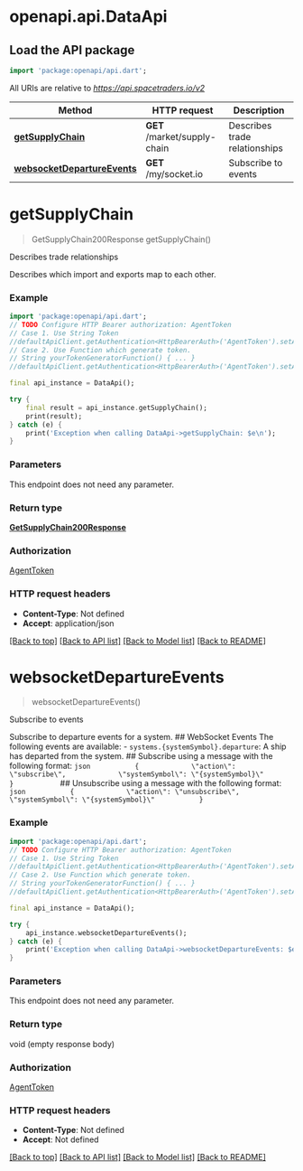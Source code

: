 # openapi.api.DataApi

## Load the API package
```dart
import 'package:openapi/api.dart';
```

All URIs are relative to *https://api.spacetraders.io/v2*

Method | HTTP request | Description
------------- | ------------- | -------------
[**getSupplyChain**](DataApi.md#getsupplychain) | **GET** /market/supply-chain | Describes trade relationships
[**websocketDepartureEvents**](DataApi.md#websocketdepartureevents) | **GET** /my/socket.io | Subscribe to events


# **getSupplyChain**
> GetSupplyChain200Response getSupplyChain()

Describes trade relationships

Describes which import and exports map to each other.

### Example
```dart
import 'package:openapi/api.dart';
// TODO Configure HTTP Bearer authorization: AgentToken
// Case 1. Use String Token
//defaultApiClient.getAuthentication<HttpBearerAuth>('AgentToken').setAccessToken('YOUR_ACCESS_TOKEN');
// Case 2. Use Function which generate token.
// String yourTokenGeneratorFunction() { ... }
//defaultApiClient.getAuthentication<HttpBearerAuth>('AgentToken').setAccessToken(yourTokenGeneratorFunction);

final api_instance = DataApi();

try {
    final result = api_instance.getSupplyChain();
    print(result);
} catch (e) {
    print('Exception when calling DataApi->getSupplyChain: $e\n');
}
```

### Parameters
This endpoint does not need any parameter.

### Return type

[**GetSupplyChain200Response**](GetSupplyChain200Response.md)

### Authorization

[AgentToken](../README.md#AgentToken)

### HTTP request headers

 - **Content-Type**: Not defined
 - **Accept**: application/json

[[Back to top]](#) [[Back to API list]](../README.md#documentation-for-api-endpoints) [[Back to Model list]](../README.md#documentation-for-models) [[Back to README]](../README.md)

# **websocketDepartureEvents**
> websocketDepartureEvents()

Subscribe to events

Subscribe to departure events for a system.            ## WebSocket Events            The following events are available:            - `systems.{systemSymbol}.departure`: A ship has departed from the system.            ## Subscribe using a message with the following format:            ```json           {             \"action\": \"subscribe\",             \"systemSymbol\": \"{systemSymbol}\"           }           ```            ## Unsubscribe using a message with the following format:            ```json           {             \"action\": \"unsubscribe\",             \"systemSymbol\": \"{systemSymbol}\"           }           ```

### Example
```dart
import 'package:openapi/api.dart';
// TODO Configure HTTP Bearer authorization: AgentToken
// Case 1. Use String Token
//defaultApiClient.getAuthentication<HttpBearerAuth>('AgentToken').setAccessToken('YOUR_ACCESS_TOKEN');
// Case 2. Use Function which generate token.
// String yourTokenGeneratorFunction() { ... }
//defaultApiClient.getAuthentication<HttpBearerAuth>('AgentToken').setAccessToken(yourTokenGeneratorFunction);

final api_instance = DataApi();

try {
    api_instance.websocketDepartureEvents();
} catch (e) {
    print('Exception when calling DataApi->websocketDepartureEvents: $e\n');
}
```

### Parameters
This endpoint does not need any parameter.

### Return type

void (empty response body)

### Authorization

[AgentToken](../README.md#AgentToken)

### HTTP request headers

 - **Content-Type**: Not defined
 - **Accept**: Not defined

[[Back to top]](#) [[Back to API list]](../README.md#documentation-for-api-endpoints) [[Back to Model list]](../README.md#documentation-for-models) [[Back to README]](../README.md)

